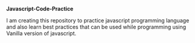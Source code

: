 **Javascript-Code-Practice**

I am creating this repository to practice javascript programming language and also learn best practices that can be used while programming using Vanilla version of javascript.
